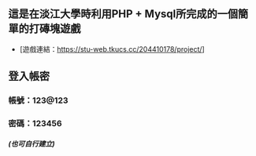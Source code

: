 ## 這是在淡江大學時利用PHP + Mysql所完成的一個簡單的打磚塊遊戲
* [遊戲連結：<https://stu-web.tkucs.cc/204410178/project/>]
## 登入帳密
### 帳號：123@123
### 密碼：123456
##### (也可自行建立)